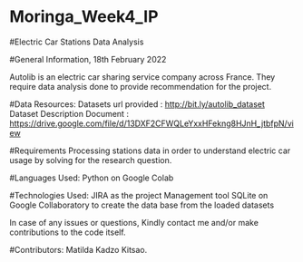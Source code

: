 # Moringa_Week4_IP

#Electric Car Stations Data Analysis

#General Information, 18th February 2022

Autolib is an electric car sharing service company across France. They require data analysis done to provide recommendation for the project.

#Data Resources:
  Datasets url provided : http://bit.ly/autolib_dataset
  Dataset Description Document : https://drive.google.com/file/d/13DXF2CFWQLeYxxHFekng8HJnH_jtbfpN/view

#Requirements
Processing stations data in order to understand electric car usage by solving for the research question.

#Languages Used:
  Python on Google Colab

#Technologies Used:
  JIRA as the project Management tool
  SQLite on Google Collaboratory to create the data base from the loaded datasets

In case of any issues or questions, Kindly contact me and/or make contributions to the code itself.

#Contributors:
  Matilda Kadzo Kitsao.
